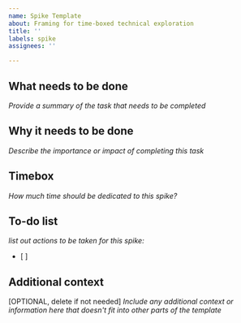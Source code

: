 ```yaml
---
name: Spike Template
about: Framing for time-boxed technical exploration
title: ''
labels: spike
assignees: ''

---
```


## What needs to be done

_Provide a summary of the task that needs to be completed_


## Why it needs to be done

_Describe the importance or impact of completing this task_


## Timebox

_How much time should be dedicated to this spike?_


## To-do list

_list out actions to be taken for this spike:_
- [ ] 

## Additional context

[OPTIONAL, delete if not needed] 
_Include any additional context or information here that doesn't fit into other parts of the template_
